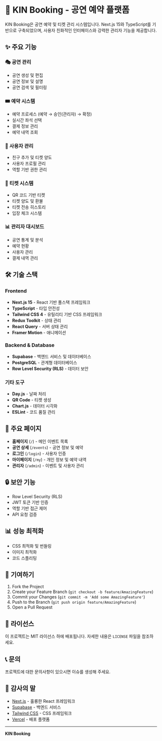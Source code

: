 # 🎫 KIN Booking - 공연 예약 플랫폼

KIN Booking은 공연 예약 및 티켓 관리 시스템입니다. Next.js 15와 TypeScript를 기반으로 구축되었으며, 사용자 친화적인 인터페이스와 강력한 관리자 기능을 제공합니다.

## ✨ 주요 기능

### 🎭 공연 관리
- 공연 생성 및 편집
- 공연 정보 및 설명
- 공연 검색 및 필터링

### 🎟️ 예약 시스템
- 예약 프로세스 (예약 → 승인(관리자) → 확정)
- 실시간 좌석 선택
- 결제 정보 관리
- 예약 내역 조회

### 👥 사용자 관리
- 친구 추가 및 티켓 양도
- 사용자 프로필 관리
- 역할 기반 권한 관리

### 🎫 티켓 시스템
- QR 코드 기반 티켓
- 티켓 양도 및 환불
- 티켓 전송 히스토리
- 입장 체크 시스템

### 📊 관리자 대시보드
- 공연 통계 및 분석
- 예약 현황
- 사용자 관리
- 결제 내역 관리

## 🛠️ 기술 스택

### Frontend
- **Next.js 15** - React 기반 풀스택 프레임워크
- **TypeScript** - 타입 안전성
- **Tailwind CSS 4** - 유틸리티 기반 CSS 프레임워크
- **Redux Toolkit** - 상태 관리
- **React Query** - 서버 상태 관리
- **Framer Motion** - 애니메이션

### Backend & Database
- **Supabase** - 백엔드 서비스 및 데이터베이스
- **PostgreSQL** - 관계형 데이터베이스
- **Row Level Security (RLS)** - 데이터 보안

### 기타 도구
- **Day.js** - 날짜 처리
- **QR Code** - 티켓 생성
- **Chart.js** - 데이터 시각화
- **ESLint** - 코드 품질 관리

## 📱 주요 페이지

- **홈페이지** (`/`) - 메인 이벤트 목록
- **공연 상세** (`/events`) - 공연 정보 및 예약
- **로그인** (`/login`) - 사용자 인증
- **마이페이지** (`/my`) - 개인 정보 및 예약 내역
- **관리자** (`/admin`) - 이벤트 및 사용자 관리

## 🔒 보안 기능

- Row Level Security (RLS)
- JWT 토큰 기반 인증
- 역할 기반 접근 제어
- API 요청 검증

## 📊 성능 최적화

- CSS 최적화 및 번들링
- 이미지 최적화
- 코드 스플리팅

## 🤝 기여하기

1. Fork the Project
2. Create your Feature Branch (`git checkout -b feature/AmazingFeature`)
3. Commit your Changes (`git commit -m 'Add some AmazingFeature'`)
4. Push to the Branch (`git push origin feature/AmazingFeature`)
5. Open a Pull Request

## 📄 라이선스

이 프로젝트는 MIT 라이선스 하에 배포됩니다. 자세한 내용은 `LICENSE` 파일을 참조하세요.

## 📞 문의

프로젝트에 대한 문의사항이 있으시면 이슈를 생성해 주세요.

## 🙏 감사의 말

- [Next.js](https://nextjs.org/) - 훌륭한 React 프레임워크
- [Supabase](https://supabase.com/) - 백엔드 서비스
- [Tailwind CSS](https://tailwindcss.com/) - CSS 프레임워크
- [Vercel](https://vercel.com/) - 배포 플랫폼

---

**KIN Booking**
